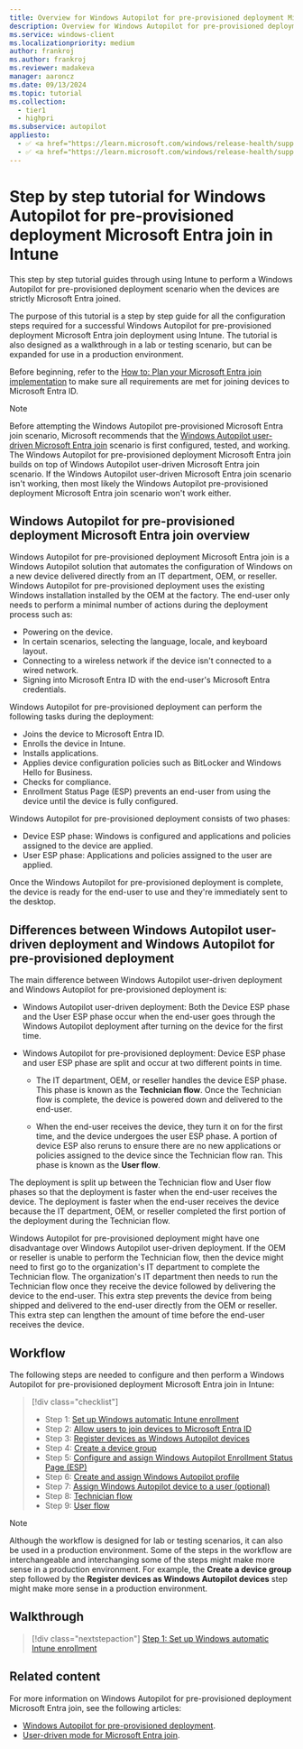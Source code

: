 ```yaml
---
title: Overview for Windows Autopilot for pre-provisioned deployment Microsoft Entra join in Intune
description: Overview for Windows Autopilot for pre-provisioned deployment Microsoft Entra join in Intune.
ms.service: windows-client
ms.localizationpriority: medium
author: frankroj
ms.author: frankroj
ms.reviewer: madakeva
manager: aaroncz
ms.date: 09/13/2024
ms.topic: tutorial
ms.collection:
  - tier1
  - highpri
ms.subservice: autopilot
appliesto:
  - ✅ <a href="https://learn.microsoft.com/windows/release-health/supported-versions-windows-client" target="_blank">Windows 11</a>
  - ✅ <a href="https://learn.microsoft.com/windows/release-health/supported-versions-windows-client" target="_blank">Windows 10</a>
---
```


# Step by step tutorial for Windows Autopilot for pre-provisioned deployment Microsoft Entra join in Intune

This step by step tutorial guides through using Intune to perform a Windows Autopilot for pre-provisioned deployment scenario when the devices are strictly Microsoft Entra joined.

The purpose of this tutorial is a step by step guide for all the configuration steps required for a successful Windows Autopilot for pre-provisioned deployment Microsoft Entra join deployment using Intune. The tutorial is also designed as a walkthrough in a lab or testing scenario, but can be expanded for use in a production environment.

Before beginning, refer to the [How to: Plan your Microsoft Entra join implementation](/azure/active-directory/devices/azureadjoin-plan) to make sure all requirements are met for joining devices to Microsoft Entra ID.

> [!NOTE]
>
> Before attempting the Windows Autopilot pre-provisioned Microsoft Entra join scenario, Microsoft recommends that the [Windows Autopilot user-driven Microsoft Entra join](../user-driven/azure-ad-join-workflow.md) scenario is first configured, tested, and working. The Windows Autopilot for pre-provisioned deployment Microsoft Entra join builds on top of Windows Autopilot user-driven Microsoft Entra join scenario. If the Windows Autopilot user-driven Microsoft Entra join scenario isn't working, then most likely the Windows Autopilot pre-provisioned deployment Microsoft Entra join scenario won't work either.

## Windows Autopilot for pre-provisioned deployment Microsoft Entra join overview

Windows Autopilot for pre-provisioned deployment Microsoft Entra join is a Windows Autopilot solution that automates the configuration of Windows on a new device delivered directly from an IT department, OEM, or reseller. Windows Autopilot for pre-provisioned deployment uses the existing Windows installation installed by the OEM at the factory. The end-user only needs to perform a minimal number of actions during the deployment process such as:

- Powering on the device.
- In certain scenarios, selecting the language, locale, and keyboard layout.
- Connecting to a wireless network if the device isn't connected to a wired network.
- Signing into Microsoft Entra ID with the end-user's Microsoft Entra credentials.

Windows Autopilot for pre-provisioned deployment can perform the following tasks during the deployment:

- Joins the device to Microsoft Entra ID.
- Enrolls the device in Intune.
- Installs applications.
- Applies device configuration policies such as BitLocker and Windows Hello for Business.
- Checks for compliance.
- Enrollment Status Page (ESP) prevents an end-user from using the device until the device is fully configured.

Windows Autopilot for pre-provisioned deployment consists of two phases:

- Device ESP phase: Windows is configured and applications and policies assigned to the device are applied.
- User ESP phase: Applications and policies assigned to the user are applied.

Once the Windows Autopilot for pre-provisioned deployment is complete, the device is ready for the end-user to use and they're immediately sent to the desktop.

## Differences between Windows Autopilot user-driven deployment and Windows Autopilot for pre-provisioned deployment

The main difference between Windows Autopilot user-driven deployment and Windows Autopilot for pre-provisioned deployment is:

- Windows Autopilot user-driven deployment: Both the Device ESP phase and the User ESP phase occur when the end-user goes through the Windows Autopilot deployment after turning on the device for the first time.

- Windows Autopilot for pre-provisioned deployment: Device ESP phase and user ESP phase are split and occur at two different points in time.

  - The IT department, OEM, or reseller handles the device ESP phase. This phase is known as the **Technician flow**. Once the Technician flow is complete, the device is powered down and delivered to the end-user.

  - When the end-user receives the device, they turn it on for the first time, and the device undergoes the user ESP phase. A portion of device ESP also reruns to ensure there are no new applications or policies assigned to the device since the Technician flow ran. This phase is known as the **User flow**.

The deployment is split up between the Technician flow and User flow phases so that the deployment is faster when the end-user receives the device. The deployment is faster when the end-user receives the device because the IT department, OEM, or reseller completed the first portion of the deployment during the Technician flow.

Windows Autopilot for pre-provisioned deployment might have one disadvantage over Windows Autopilot user-driven deployment. If the OEM or reseller is unable to perform the Technician flow, then the device might need to first go to the organization's IT department to complete the Technician flow. The organization's IT department then needs to run the Technician flow once they receive the device followed by delivering the device to the end-user. This extra step prevents the device from being shipped and delivered to the end-user directly from the OEM or reseller. This extra step can lengthen the amount of time before the end-user receives the device.

## Workflow

The following steps are needed to configure and then perform a Windows Autopilot for pre-provisioned deployment Microsoft Entra join in Intune:

> [!div class="checklist"]
>
> - Step 1: [Set up Windows automatic Intune enrollment](azure-ad-join-automatic-enrollment.md)
> - Step 2: [Allow users to join devices to Microsoft Entra ID](azure-ad-join-allow-users-to-join.md)
> - Step 3: [Register devices as Windows Autopilot devices](azure-ad-join-register-device.md)
> - Step 4: [Create a device group](azure-ad-join-device-group.md)
> - Step 5: [Configure and assign Windows Autopilot Enrollment Status Page (ESP)](azure-ad-join-esp.md)
> - Step 6: [Create and assign Windows Autopilot profile](azure-ad-join-autopilot-profile.md)
> - Step 7: [Assign Windows Autopilot device to a user (optional)](azure-ad-join-assign-device-to-user.md)
> - Step 8: [Technician flow](azure-ad-join-technician-flow.md)
> - Step 9: [User flow](azure-ad-join-user-flow.md)

> [!NOTE]
>
> Although the workflow is designed for lab or testing scenarios, it can also be used in a production environment. Some of the steps in the workflow are interchangeable and interchanging some of the steps might make more sense in a production environment. For example, the **Create a device group** step followed by the **Register devices as Windows Autopilot devices** step might make more sense in a production environment.

## Walkthrough

> [!div class="nextstepaction"]
> [Step 1: Set up Windows automatic Intune enrollment](azure-ad-join-automatic-enrollment.md)

## Related content

For more information on Windows Autopilot for pre-provisioned deployment Microsoft Entra join, see the following articles:

- [Windows Autopilot for pre-provisioned deployment](../../pre-provision.md).
- [User-driven mode for Microsoft Entra join](../../user-driven.md#user-driven-mode-for-microsoft-entra-join).
